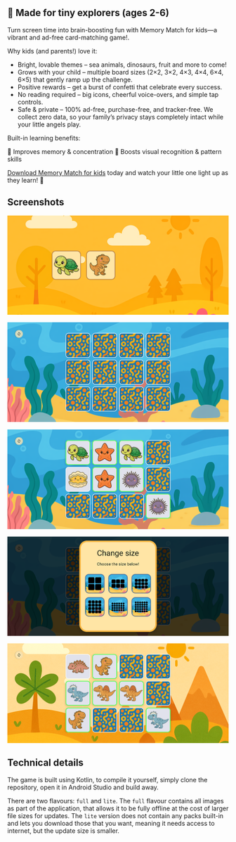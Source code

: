 ## 👶 Made for tiny explorers (ages 2-6)

Turn screen time into brain-boosting fun with Memory Match for kids—a vibrant and ad-free card-matching game!.

Why kids (and parents!) love it:
- Bright, lovable themes – sea animals, dinosaurs, fruit and more to come!
- Grows with your child – multiple board sizes (2×2, 3×2, 4×3, 4×4, 6×4, 6×5) that gently ramp up the challenge.
- Positive rewards – get a burst of confetti that celebrate every success.
- No reading required – big icons, cheerful voice-overs, and simple tap controls.
- Safe & private – 100% ad-free, purchase-free, and tracker-free. We collect zero data, so your family’s privacy stays completely intact while your little angels play.

Built-in learning benefits:

🧠 Improves memory & concentration
🎨 Boosts visual recognition & pattern skills

[Download Memory Match for kids](https://github.com/RikudouSage/KidMemoryGame/releases/latest) today and watch your little one light up as they learn! 🚀

## Screenshots

![](screenshots/01.png)

![](screenshots/02.png)

![](screenshots/03.png)

![](screenshots/04.png)

![](screenshots/05.png)

## Technical details

The game is built using Kotlin, to compile it yourself, simply clone the repository, open it in Android
Studio and build away.

There are two flavours: `full` and `lite`. The `full` flavour contains all images as part of the
application, that allows it to be fully offline at the cost of larger file sizes for updates. The
`lite` version does not contain any packs built-in and lets you download those that you want, meaning
it needs access to internet, but the update size is smaller.
